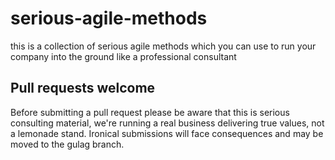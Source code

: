 # serious-agile-methods
this is a collection of serious agile methods which you can use to run your company into the ground like a professional consultant

## Pull requests welcome
Before submitting a pull request please be aware that this is serious consulting material, we're running a real business delivering true values, not a lemonade stand. Ironical submissions will face consequences and may be moved to the gulag branch.
